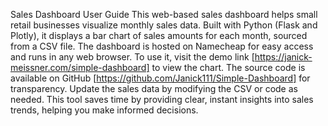 Sales Dashboard User Guide
This web-based sales dashboard helps small retail businesses visualize monthly sales data. Built with Python (Flask and Plotly), it displays a bar chart of sales amounts for each month, sourced from a CSV file. The dashboard is hosted on Namecheap for easy access and runs in any web browser. To use it, visit the demo link [https://janick-meissner.com/simple-dashboard] to view the chart. The source code is available on GitHub [https://github.com/Janick111/Simple-Dashboard] for transparency. Update the sales data by modifying the CSV or code as needed. This tool saves time by providing clear, instant insights into sales trends, helping you make informed decisions.
